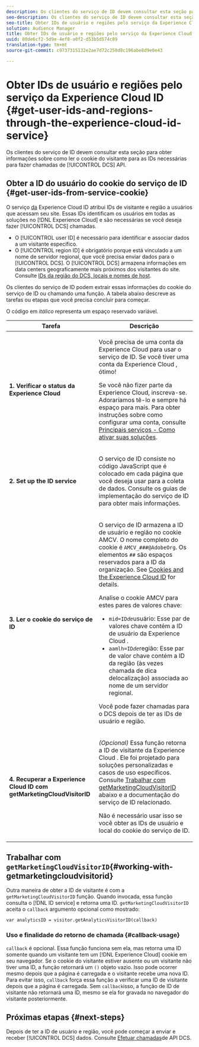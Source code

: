 ```yaml
---
description: Os clientes do serviço de ID devem consultar esta seção para obter informações sobre como ler o cookie do visitante para as IDs necessárias para fazer chamadas de API DCS.
seo-description: Os clientes do serviço de ID devem consultar esta seção para obter informações sobre como ler o cookie do visitante para as IDs necessárias para fazer chamadas de API DCS.
seo-title: Obter IDs de usuário e regiões pelo serviço da Experience Cloud ID
solution: Audience Manager
title: Obter IDs de usuário e regiões pelo serviço da Experience Cloud ID
uuid: 80de6cf2-5d9e-4ef8-a0f2-d53b5d574c89
translation-type: tm+mt
source-git-commit: c9737315132e2ae7d72c250d8c196abe8d9e0e43

---
```



# Obter IDs de usuário e regiões pelo serviço da Experience Cloud ID {#get-user-ids-and-regions-through-the-experience-cloud-id-service}

Os clientes do serviço de ID devem consultar esta seção para obter informações sobre como ler o cookie do visitante para as IDs necessárias para fazer chamadas de [!UICONTROL DCS] API.

## Obter a ID do usuário do cookie do serviço de ID {#get-user-ids-from-service-cookie}

O serviço [da](https://marketing.adobe.com/resources/help/en_US/mcvid/) Experience Cloud ID atribui IDs de visitante e região a usuários que acessam seu site. Essas IDs identificam os usuários em todas as soluções no [!DNL Experience Cloud] e são necessárias se você deseja fazer [!UICONTROL DCS] chamadas.

* O [!UICONTROL user ID] é necessário para identificar e associar dados a um visitante específico.
* O [!UICONTROL region ID] é obrigatório porque está vinculado a um nome de servidor regional, que você precisa enviar dados para o [!UICONTROL DCS]. O [!UICONTROL DCS] armazena informações em data centers geograficamente mais próximos dos visitantes do site. Consulte [IDs da região do DCS, locais e nomes de host](../../../api/dcs-intro/dcs-api-reference/dcs-regions.md).

Os clientes do serviço de ID podem extrair essas informações do cookie do serviço de ID ou chamando uma função. A tabela abaixo descreve as tarefas ou etapas que você precisa concluir para começar.

O código em *itálico* representa um espaço reservado variável.

<table id="table_660EBE1C24DD4FBE9DCE5191836C9135"> 
 <thead> 
  <tr> 
   <th colname="col1" class="entry"> Tarefa </th> 
   <th colname="col2" class="entry"> Descrição </th> 
  </tr> 
 </thead>
 <tbody> 
  <tr> 
   <td colname="col1"> <p> <b>1. Verificar o status <span class="keyword"> da Experience Cloud</span></b> </p> </td> 
   <td colname="col2"> <p>Você precisa de uma conta da <span class="keyword"> Experience Cloud</span> para usar o serviço de ID. Se você tiver uma conta da <span class="keyword"> Experience Cloud</span> , ótimo! </p> <p> Se você não fizer parte da <span class="keyword"> Experience Cloud</span>, inscreva-se. Adoraríamos tê-lo e sempre há espaço para mais. Para obter instruções sobre como configurar uma conta, consulte <a href="https://marketing.adobe.com/resources/help/en_US/mcloud/?f=core_services.html" format="https" scope="external"> Principais serviços - Como ativar suas soluções</a>. </p> </td> 
  </tr> 
  <tr> 
   <td colname="col1"> <p> <b>2. Set up the <span class="keyword"> ID service</span></b> </p> </td> 
   <td colname="col2"> <p>O serviço <span class="keyword"> de</span> ID consiste no código JavaScript que é colocado em cada página que você deseja usar para a coleta de dados. Consulte os guias <a href="https://marketing.adobe.com/resources/help/en_US/mcvid/mcvid-implementation-guides.html" format="https" scope="external"></a> de implementação do serviço de ID para obter mais informações. </p> </td> 
  </tr> 
  <tr> 
   <td colname="col1"> <p> <b>3. Ler o cookie do serviço <span class="keyword"></span> de ID</b> </p> </td> 
   <td colname="col2"> <p>O serviço <span class="keyword"> de</span> ID armazena a ID de usuário e região no cookie AMCV. O nome completo do cookie é <code>AMCV_<i>###</i>@AdobeOrg</code>. Os elementos <code><i>##</i></code> são espaços reservados para a ID da organização. See <a href="https://marketing.adobe.com/resources/help/en_US/mcvid/mcvid_cookies.html" format="https" scope="external"> Cookies and the Experience Cloud ID</a> for details. </p> <p>Analise o cookie AMCV para estes pares de valores chave: </p> <p> 
     <ul id="ul_502ECFCDDD084D448B5EDC4E5C0909C1"> 
      <li id="li_662FFA36AC854E699D50A183B161D654"> <code>mid=ID<i>de</i></code>usuário: Esse par de valores chave contém a ID de usuário da <span class="keyword"> Experience Cloud</span> . </li> 
      <li id="li_65422233187B4217B50DC52DBD58F404"> <code>aamlh=ID<i>de</i></code>região: Esse par de valor chave contém a ID da região (às vezes chamada de dica <span class="term"> de</span>localização) associada ao nome de um servidor regional. </li> 
     </ul> </p> <p>Você pode fazer chamadas para o <span class="wintitle"> DCS</span> depois de ter as IDs de usuário e região. </p> </td> 
  </tr> 
  <tr> 
   <td colname="col1"> <p> <b>4. Recuperar a <span class="keyword"> Experience Cloud ID</span> com getMarketingCloudVisitorID</b> </p> </td> 
   <td colname="col2"> <p><i>(Opcional)</i> Essa função retorna a ID de visitante da <span class="keyword"> Experience Cloud</span> . Ele foi projetado para soluções personalizadas e casos de uso específicos. Consulte <a href="../../../api/dcs-intro/dcs-s2s/dcs-mcid-ids.md#working-with-getmarketingcloudvisitorid"> Trabalhar com getMarketingCloudVisitorID</a> abaixo e a documentação <a href="https://marketing.adobe.com/resources/help/en_US/mcvid/mcvid-getmcvid.html" format="https" scope="external"></a>do serviço de ID relacionado. </p> <p>Não é necessário usar isso se você obter as IDs de usuário e local do cookie do serviço de ID. </p> </td> 
  </tr> 
 </tbody> 
</table>

## Trabalhar com `getMarketingCloudVisitorID`{#working-with-getmarketingcloudvisitorid}

Outra maneira de obter a ID de visitante é com a `getMarketingCloudVisitorID` função. Quando invocada, essa função consulta o [!DNL ID service] e retorna uma ID. `getMarketingCloudVisitorID` aceita o `callback` argumento opcional como mostrado:

`var analyticsID = visitor.getAnalyticsVisitorID(callback)`

### Uso e finalidade do retorno de chamada {#callback-usage}

`callback` é opcional. Essa função funciona sem ela, mas retorna uma ID somente quando um visitante tem um [!DNL Experience Cloud] cookie em seu navegador. Se o cookie do visitante estiver ausente ou um visitante não tiver uma ID, a função retornará um `()` objeto vazio. Isso pode ocorrer mesmo depois que a página é carregada e o visitante recebe uma nova ID. Para evitar isso, `callback` força essa função a verificar uma ID de visitante depois que a página é carregada. Sem `callback`isso, a função de ID de visitante não retornará uma ID, mesmo se ela for gravada no navegador do visitante posteriormente.

## Próximas etapas {#next-steps}

Depois de ter a ID de usuário e região, você pode começar a enviar e receber [!UICONTROL DCS] dados. Consulte [Efetuar chamadas](../../../api/dcs-intro/dcs-s2s/dcs-s2s-calls.md)de API DCS.